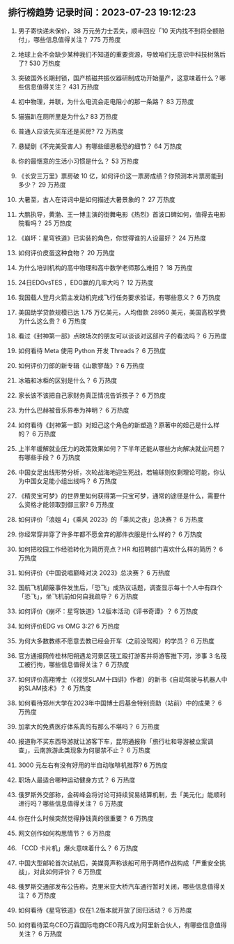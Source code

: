 
## 排行榜趋势 记录时间：2023-07-23 19:12:23
  
  1. 男子寄快递未保价，38 万元劳力士丢失，顺丰回应「10 天内找不到将全额赔付」，哪些信息值得关注？ 775 万热度
    
  2. 地球上会不会缺少某种我们不知道的重要资源，导致咱们无意识中科技树落后了? 530 万热度
    
  3. 突破国外长期封锁，国产核磁共振仪器研制成功开始量产，这意味着什么？哪些信息值得关注？ 431 万热度
    
  4. 初中物理，并联，为什么电流会走电阻小的那一条路？ 83 万热度
    
  5. 猫猫趴在厕所里是为什么? 83 万热度
    
  6. 普通人应该先买车还是买房? 72 万热度
    
  7. 悬疑剧《不完美受害人》有哪些细思极恐的细节？ 64 万热度
    
  8. 你的最惬意的生活小习惯是什么？ 53 万热度
    
  9. 《长安三万里》票房破 10 亿，如何评价这一票房成绩？你预测本片票房能到多少？ 29 万热度
    
  10. 大暑至，古人在诗词中是如何描述大暑景象的？ 27 万热度
    
  11. 大鹏执导，黄渤、王一博主演的街舞电影《热烈》首波口碑如何，值得去电影院看吗？ 25 万热度
    
  12. 《崩坏：星穹铁道》已实装的角色，你觉得谁的人设最好？ 24 万热度
    
  13. 如何评价皮蛋这种食物？ 20 万热度
    
  14. 为什么培训机构的高中物理和高中数学老师那么难招？ 18 万热度
    
  15. 24日EDGvsTES ，EDG赢的几率大吗？ 12 万热度
    
  16. 我国载人登月火箭主发动机完成飞行任务要求验证，有哪些意义？ 6 万热度
    
  17. 美国助学贷款规模已达 1.75 万亿美元，人均借款 28950 美元，美国高校学费为什么这么贵？ 6 万热度
    
  18. 看过《封神第一部》点映场次的朋友可以谈谈对这部片子的看法吗？ 6 万热度
    
  19. 如何看待 Meta 使用 Python 开发 Threads？ 6 万热度
    
  20. 如何评价刀郎的新专辑《山歌寥哉》? 6 万热度
    
  21. 冰箱和冰柜的区别是什么？ 6 万热度
    
  22. 家长该不该把自己家财务真正情况告诉孩子？ 6 万热度
    
  23. 为什么巴赫被音乐界奉为神明？ 6 万热度
    
  24. 如何看待《封神第一部》对妲己这个角色的新塑造？原著中的妲己是什么样的？ 6 万热度
    
  25. 上半年缓解就业压力的政策效果如何？下半年还能从哪些方向解决就业问题？有哪些手段？ 6 万热度
    
  26. 中国女足出线形势分析，次轮战海地迎生死战，若输球则仅剩理论可能，你认为中国女足能小组出线吗？ 6 万热度
    
  27. 《精灵宝可梦》的世界里如何获得第一只宝可梦，通常的途径是什么，需要什么资格才能领取到御三家? 6 万热度
    
  28. 如何评价「浪姐 4」《乘风 2023》的「乘风之夜」总决赛？ 6 万热度
    
  29. 你经常穿并穿了许多年都不愿舍弃的那件衣服是什么样的？ 6 万热度
    
  30. 如何把校园工作经验转化为简历亮点？HR 和招聘部门喜欢什么样的简历？ 6 万热度
    
  31. 如何评价《中国说唱巅峰对决 2023》总决赛？ 6 万热度
    
  32. 国航飞机颠簸事件发生后，「恐飞」成热议话题，调查显示每十个人中有四个「恐飞」，坐飞机前如何自我疏导？ 6 万热度
    
  33. 如何评价《崩坏：星穹铁道》1.2版本活动《评书奇谭》？ 6 万热度
    
  34. 如何评价EDG vs OMG 3:2? 6 万热度
    
  35. 为何大多数教练不愿意去教已经会开车（之前没驾照）的学员？ 6 万热度
    
  36. 官方通报网传桂林阳朔遇龙河景区筏工殴打游客并将游客推下河，涉事 3 名筏工被行拘，哪些信息值得关注？ 6 万热度
    
  37. 如何评价高翔博士（《视觉SLAM十四讲》作者）的新书《自动驾驶与机器人中的SLAM技术》？ 6 万热度
    
  38. 如何看待郑州大学在2023年中国博士后基金特别资助（站前）中的成果？ 6 万热度
    
  39. 加拿大的免费医疗体系真的有那么不堪吗？ 6 万热度
    
  40. 报道称不买东西导游就让游客下车，昆明通报称「旅行社和导游被立案调查」，云南旅游此类现象为何屡禁不止？ 6 万热度
    
  41. 3000 元左右有没有好用的半自动咖啡机推荐? 6 万热度
    
  42. 职场人最适合哪种运动健身方式？ 6 万热度
    
  43. 俄罗斯外交部称，金砖峰会将讨论可持续贸易结算机制，去「美元化」能顺利进行吗？哪些信息值得关注？ 6 万热度
    
  44. 你在什么时候突然觉得挣钱真的很重要？ 6 万热度
    
  45. 网文创作如何构思情节？ 6 万热度
    
  46. 「CCD 卡片机」爆火意味着什么？ 6 万热度
    
  47. 中国大型邮轮首次试航后，美媒竟声称该船可用于两栖作战构成「严重安全挑战」，对此如何评价？ 6 万热度
    
  48. 俄罗斯交通部发布公告称，克里米亚大桥汽车通行暂时关闭，哪些信息值得关注？ 6 万热度
    
  49. 如何看待《星穹铁道》仅在1.2版本就开放了回归活动？ 6 万热度
    
  50. 如何看待菜鸟CEO万霖国际电商CEO蒋凡成为阿里新合伙人，有哪些信息值得关注？ 6 万热度
    